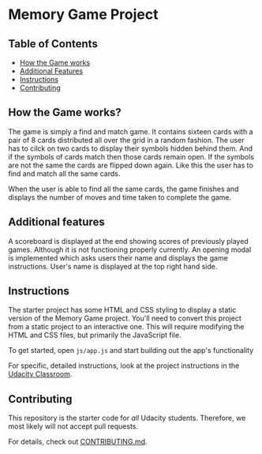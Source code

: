 # Memory Game Project

## Table of Contents

* [How the Game works](#howitworks)
* [Additional Features](#additionalfeatures)
* [Instructions](#instructions)
* [Contributing](#contributing)

## How the Game works?

The game is simply a find and match game. It contains sixteen cards with a pair of 8 cards distributed all over the grid in a random fashion. The user has to cilck on two cards to display their symbols hidden behind them. And if the symbols of cards match then those cards remain open. If the symbols are not the same the cards are flipped down again. Like this the user has to find and match all the same cards.

When the user is able to find all the same cards, the game finishes and displays the number of moves and time taken to complete the game.

## Additional features

A scoreboard is displayed at the end showing scores of previously played games. Although it is not functioning properly currently.
An opening modal is implemented which asks users their name and displays the game instructions.
User's name is displayed at the top right hand side.


## Instructions

The starter project has some HTML and CSS styling to display a static version of the Memory Game project. You'll need to convert this project from a static project to an interactive one. This will require modifying the HTML and CSS files, but primarily the JavaScript file.

To get started, open `js/app.js` and start building out the app's functionality

For specific, detailed instructions, look at the project instructions in the [Udacity Classroom](https://classroom.udacity.com/me).

## Contributing

This repository is the starter code for _all_ Udacity students. Therefore, we most likely will not accept pull requests.

For details, check out [CONTRIBUTING.md](CONTRIBUTING.md).
